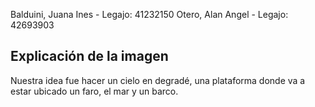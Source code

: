 Balduini, Juana Ines - Legajo: 41232150
Otero, Alan Angel - Legajo: 42693903

## Explicación de la imagen
Nuestra idea fue hacer un cielo en degradé, una plataforma donde va a estar ubicado un faro, el mar y un barco.
